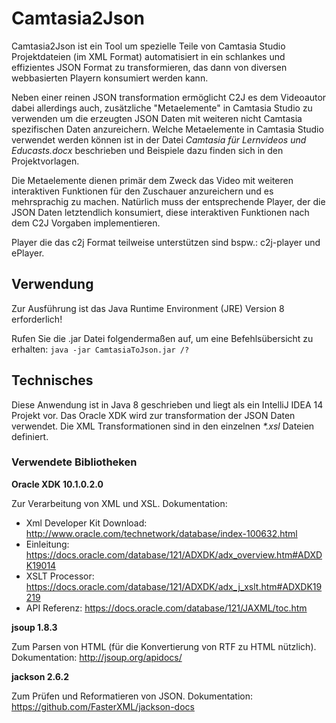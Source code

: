 # Camtasia2Json

Camtasia2Json ist ein Tool um spezielle Teile von Camtasia Studio Projektdateien (im XML Format) automatisiert in ein schlankes
und effizientes JSON Format zu transformieren, das dann von diversen webbasierten Playern konsumiert werden kann.

Neben einer reinen JSON transformation ermöglicht C2J es dem Videoautor dabei allerdings auch, zusätzliche "Metaelemente" in Camtasia Studio zu verwenden um die erzeugten JSON Daten mit weiteren nicht Camtasia spezifischen Daten anzureichern.
Welche Metaelemente in Camtasia Studio verwendet werden können ist in der Datei _Camtasia für Lernvideos und Educasts.docx_ beschrieben und Beispiele dazu finden sich in den Projektvorlagen.

Die Metaelemente dienen primär dem Zweck das Video mit weiteren interaktiven Funktionen für den Zuschauer anzureichern und es mehrsprachig zu machen. Natürlich muss der entsprechende Player, der die JSON Daten letztendlich konsumiert, diese interaktiven Funktionen nach dem C2J Vorgaben implementieren.

Player die das c2j Format teilweise unterstützen sind bspw.: c2j-player und ePlayer.

## Verwendung

Zur Ausführung ist das Java Runtime Environment (JRE) Version 8 erforderlich!

Rufen Sie die .jar Datei folgendermaßen auf, um eine Befehlsübersicht zu erhalten:
`java -jar CamtasiaToJson.jar /?`

## Technisches

Diese Anwendung ist in Java 8 geschrieben und liegt als ein IntelliJ IDEA 14 Projekt vor. Das Oracle XDK wird zur transformation der JSON Daten verwendet. Die XML Transformationen sind in den einzelnen _*.xsl_ Dateien definiert.

### Verwendete Bibliotheken

**Oracle XDK 10.1.0.2.0**

Zur Verarbeitung von XML und XSL.
Dokumentation:
* Xml Developer Kit Download: http://www.oracle.com/technetwork/database/index-100632.html
* Einleitung: https://docs.oracle.com/database/121/ADXDK/adx_overview.htm#ADXDK19014
* XSLT Processor: https://docs.oracle.com/database/121/ADXDK/adx_j_xslt.htm#ADXDK19219
* API Referenz: https://docs.oracle.com/database/121/JAXML/toc.htm

**jsoup 1.8.3**

Zum Parsen von HTML (für die Konvertierung von RTF zu HTML nützlich).
Dokumentation: http://jsoup.org/apidocs/

**jackson 2.6.2**

Zum Prüfen und Reformatieren von JSON.
Dokumentation: https://github.com/FasterXML/jackson-docs
